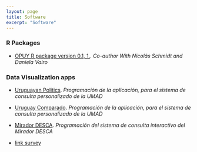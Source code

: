 ```yaml
---
layout: page
title: Software
excerpt: "Software"
---
```


### R Packages

- [OPUY R package version 0.1, 1.](https://nicolas-schmidt.github.io/opuy/). *Co-author With Nicolás Schmidt and Daniela Vairo*

### Data Visualization apps

- [Uruguayan Politics](https://bancodedatos-fcs.shinyapps.io/appPolitica/). *Programación de la aplicación, para el sistema de consulta personalizado de la UMAD*

- [Uruguay Comparado](https://bancodedatos-fcs.shinyapps.io/appComparada/). *Programación de la aplicación, para el sistema de consulta personalizado de la UMAD*

- [Mirador DESCA](https://bancodedatos-fcs.shinyapps.io/Mirador-DESCA-app/). *Programación del sistema de consulta interactivo del Mirador DESCA*

- [link survey](https://duke.qualtrics.com/jfe/form/SV_dm1qN0yimiFmU5M)
  

